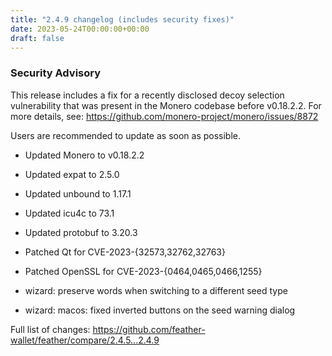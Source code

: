 ```yaml
---
title: "2.4.9 changelog (includes security fixes)"
date: 2023-05-24T00:00:00+00:00
draft: false
---
```


### Security Advisory

This release includes a fix for a recently disclosed decoy selection vulnerability that was present in the Monero codebase before v0.18.2.2. For more details, see: https://github.com/monero-project/monero/issues/8872

Users are recommended to update as soon as possible.

- Updated Monero to v0.18.2.2
- Updated expat to 2.5.0
- Updated unbound to 1.17.1
- Updated icu4c to 73.1
- Updated protobuf to 3.20.3
- Patched Qt for CVE-2023-{32573,32762,32763}
- Patched OpenSSL for CVE-2023-{0464,0465,0466,1255}

- wizard: preserve words when switching to a different seed type
- wizard: macos: fixed inverted buttons on the seed warning dialog

Full list of changes: https://github.com/feather-wallet/feather/compare/2.4.5...2.4.9

